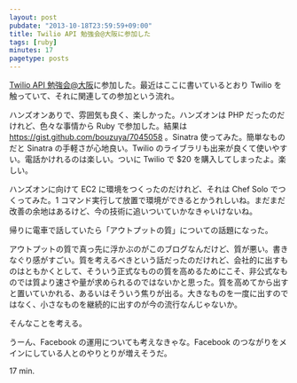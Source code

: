 ```yaml
---
layout: post
pubdate: "2013-10-18T23:59:59+09:00"
title: Twilio API 勉強会@大阪に参加した
tags: [ruby]
minutes: 17
pagetype: posts
---
```

[Twilio API 勉強会@大阪](http://atnd.org/event/E0020002)に参加した。最近はここに書いているとおり Twilio を触っていて、それに関連しての参加という流れ。

ハンズオンありで、雰囲気も良く、楽しかった。ハンズオンは PHP だったのだけれど、色々な事情から Ruby で参加した。結果は https://gist.github.com/bouzuya/7045058 。Sinatra 使ってみた。簡単なものだと Sinatra の手軽さが心地良い。Twilio のライブラリも出来が良くて使いやすい。電話かけれるのは楽しい。ついに Twilio で $20 を購入してしまったよ。楽しい。

ハンズオンに向けて EC2 に環境をつくったのだけれど、それは Chef Solo でつくってみた。1 コマンド実行して放置で環境ができるとかうれしいね。まだまだ改善の余地はあるけど、今の技術に追いついていかなきゃいけないね。

帰りに電車で話していたら「アウトプットの質」についての話題になった。

アウトプットの質で真っ先に浮かぶのがこのブログなんだけど、質が悪い。書きなぐり感がすごい。質を考えるべきという話だったのだけれど、会社的に出すものはともかくとして、そういう正式なものの質を高めるためにこそ、非公式なものでは質より速さや量が求められるのではないかと思った。質を高めてから出すと置いていかれる、あるいはそういう焦りが出る。大きなものを一度に出すのではなく、小さなものを継続的に出すのが今の流行なんじゃないか。

そんなことを考える。

うーん、Facebook の運用についても考えなきゃな。Facebook のつながりをメインにしている人とのやりとりが増えそうだ。

17 min.
